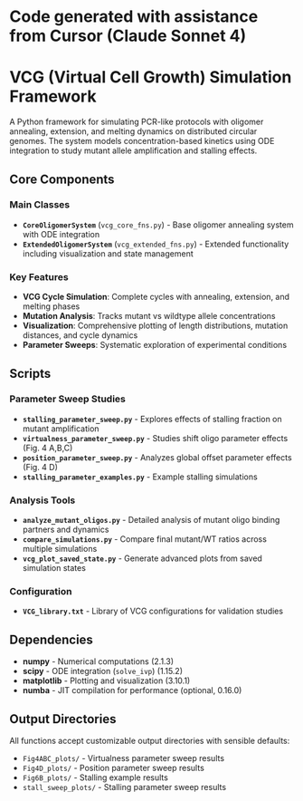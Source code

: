 # Code generated with assistance from Cursor (Claude Sonnet 4)

# VCG (Virtual Cell Growth) Simulation Framework

A Python framework for simulating PCR-like protocols with oligomer annealing, extension, and melting dynamics on distributed circular genomes. The system models concentration-based kinetics using ODE integration to study mutant allele amplification and stalling effects.

## Core Components

### Main Classes
- **`CoreOligomerSystem`** (`vcg_core_fns.py`) - Base oligomer annealing system with ODE integration
- **`ExtendedOligomerSystem`** (`vcg_extended_fns.py`) - Extended functionality including visualization and state management

### Key Features
- **VCG Cycle Simulation**: Complete cycles with annealing, extension, and melting phases
- **Mutation Analysis**: Tracks mutant vs wildtype allele concentrations
- **Visualization**: Comprehensive plotting of length distributions, mutation distances, and cycle dynamics
- **Parameter Sweeps**: Systematic exploration of experimental conditions

## Scripts

### Parameter Sweep Studies
- **`stalling_parameter_sweep.py`** - Explores effects of stalling fraction on mutant amplification
- **`virtualness_parameter_sweep.py`** - Studies shift oligo parameter effects (Fig. 4 A,B,C)
- **`position_parameter_sweep.py`** - Analyzes global offset parameter effects (Fig. 4 D)
- **`stalling_parameter_examples.py`** - Example stalling simulations

### Analysis Tools
- **`analyze_mutant_oligos.py`** - Detailed analysis of mutant oligo binding partners and dynamics
- **`compare_simulations.py`** - Compare final mutant/WT ratios across multiple simulations
- **`vcg_plot_saved_state.py`** - Generate advanced plots from saved simulation states

### Configuration
- **`VCG_library.txt`** - Library of VCG configurations for validation studies


## Dependencies

- **numpy** - Numerical computations (2.1.3)
- **scipy** - ODE integration (`solve_ivp`) (1.15.2)
- **matplotlib** - Plotting and visualization (3.10.1)
- **numba** - JIT compilation for performance (optional, 0.16.0)

## Output Directories

All functions accept customizable output directories with sensible defaults:

- `Fig4ABC_plots/` - Virtualness parameter sweep results  
- `Fig4D_plots/` - Position parameter sweep results
- `Fig6B_plots/` - Stalling example results
- `stall_sweep_plots/` - Stalling parameter sweep results